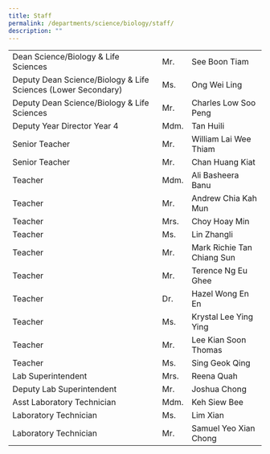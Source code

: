 ```yaml
---
title: Staff
permalink: /departments/science/biology/staff/
description: ""
---
```

|                                                               |      |                            |
|---------------------------------------------------------------|------|----------------------------|
| Dean Science/Biology & Life Sciences                          | Mr.  | See Boon Tiam              |
| Deputy Dean Science/Biology & Life Sciences (Lower Secondary) | Ms.  | Ong Wei Ling               |
| Deputy Dean Science/Biology & Life Sciences                   | Mr.  | Charles Low Soo Peng       |
| Deputy Year Director Year 4                                   | Mdm. | Tan Huili                  |
| Senior Teacher                                                | Mr.  | William Lai Wee Thiam      |
| Senior Teacher                                                |  Mr. | Chan Huang Kiat            |
| Teacher                                                       | Mdm. | Ali Basheera Banu          |
| Teacher                                                       | Mr.  | Andrew Chia Kah Mun        |
| Teacher                                                       | Mrs. | Choy Hoay Min              |
| Teacher                                                       | Ms.  | Lin Zhangli                |
| Teacher                                                       | Mr.  | Mark Richie Tan Chiang Sun |
| Teacher                                                       | Mr.  | Terence Ng Eu Ghee         |
| Teacher                                                       | Dr.  | Hazel Wong En En           |
| Teacher                                                       | Ms.  | Krystal Lee Ying Ying      |
| Teacher                                                       | Mr.  | Lee Kian Soon Thomas       |
| Teacher                                                       | Ms.  | Sing Geok Qing             |
| Lab Superintendent                                            | Mrs. | Reena Quah                 |
| Deputy Lab Superintendent                                     | Mr.  | Joshua Chong               |
| Asst Laboratory Technician                                    | Mdm. | Keh Siew Bee               |
| Laboratory Technician                                         | Ms.  | Lim Xian                   |
| Laboratory Technician                                         | Mr.  | Samuel Yeo Xian Chong                   |
